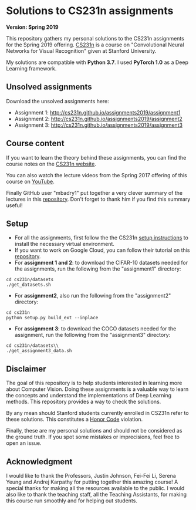 # Solutions to CS231n assignments
**Version: Spring 2019**

This repository gathers my personal solutions to the CS231n assignments for the Spring 2019 offering. [CS231n](http://cs231n.github.io/) is a course on "Convolutional Neural Networks for Visual Recognition" given at Stanford University.

My solutions are compatible with **Python 3.7**. I used **PyTorch 1.0** as a Deep Learning framework.

## Unsolved assignments
Download the unsolved assignments here:
* Assignment 1: http://cs231n.github.io/assignments2019/assignment1
* Assignment 2: http://cs231n.github.io/assignments2019/assignment2
* Assignment 3: http://cs231n.github.io/assignments2019/assignment3

## Course content
If you want to learn the theory behind these assignments, you can find the course notes on the [CS231n website](http://cs231n.github.io/).

You can also watch the lecture videos from the Spring 2017 offering of this course on [YouTube](https://www.youtube.com/watch?v=vT1JzLTH4G4&list=PL3FW7Lu3i5JvHM8ljYj-zLfQRF3EO8sYv).

Finally GitHub user "mbadry1" put together a very clever summary of the lectures in this [repository](https://github.com/mbadry1/CS231n-2017-Summary). Don't forget to thank him if you find this summary useful!

## Setup
* For all the assignments, first follow the the CS231n [setup instructions](http://cs231n.github.io/setup-instructions/) to install the necessary virtual environment.
* If you want to work on Google Cloud, you can follow their tutorial on this [repository](https://github.com/cs231n/gcloud/).
* For **assignment 1 and 2**: to download the CIFAR-10 datasets needed for the assignments, run the following from the "assignment1" directory:
```
cd cs231n/datasets 
./get_datasets.sh
```
* For **assignment2**, also run the following from the "assignment2" directory:
```
cd cs231n
python setup.py build_ext --inplace
```
* For **assignment 3**: to download the COCO datasets needed for the assignment, run the following from the "assignment3" directory:
```
cd cs231n/datasets\\
./get_assignment3_data.sh
```

## Disclaimer
The goal of this repository is to help students interested in learning more about Computer Vision. Doing these assignments is a valuable way to learn the concepts and understand the implementations of Deep Learning methods. This repository provides a way to check the solutions.

By any mean should Stanford students currently enrolled in CS231n refer to these solutions. This constitutes a [Honor Code](https://communitystandards.stanford.edu/policies-and-guidance/honor-code) violation.

Finally, these are my personal solutions and should not be considered as the ground truth. If you spot some mistakes or imprecisions, feel free to open an issue.

## Acknowledgment
I would like to thank the Professors, Justin Johnson, Fei-Fei Li, Serena Yeung and Andrej Karpathy for putting together this amazing course! A special thanks for making all the resources available to the public.
I would also like to thank the teaching staff, all the Teaching Assistants, for making this course run smoothly and for helping out students.
